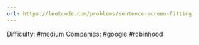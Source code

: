 ```yaml
---
url: https://leetcode.com/problems/sentence-screen-fitting
---
```


Difficulty: #medium
Companies: #google #robinhood